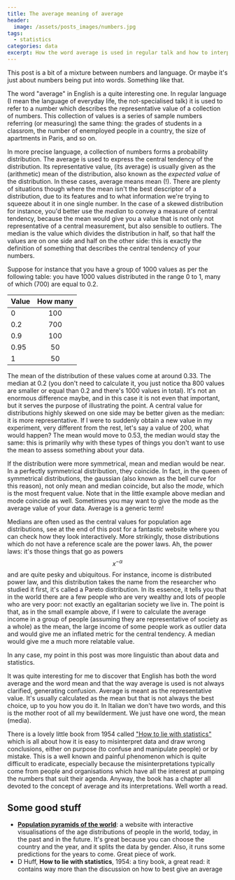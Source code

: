 ```yaml
---
title: The average meaning of average
header:
  image: /assets/posts_images/numbers.jpg
tags:
  - statistics
categories: data
excerpt: How the word average is used in regular talk and how to interpret and calculate it best
---
```


This post is a bit of a mixture between numbers and language. Or maybe it's just about numbers being put into words. Something like that.

The word "average" in English is a quite interesting one. In regular language (I mean the language of everyday life, the not-specialised talk) it is used to refer to a number which describes the representative value of a collection of numbers. This collection of values is a series of sample numbers referring (or measuring) the same thing: the grades of students in a classrom, the number of enemployed people in a country, the size of apartments in Paris, and so on.

In more precise language, a collection of numbers forms a probability distribution. The average is used to express the central tendency of the distribution. Its representative value, (its average) is usually given as the (arithmetic) mean of the distribution, also known as the *expected value* of the distribution. In these cases, average means mean (!). There are plenty of situations though where the mean isn't the best descriptor of a distribution, due to its features and to what information we're trying to squeeze about it in one single number. In the case of a skewed distribution for instance, you'd better use the *median* to convey a measure of central tendency, because the mean would give you a value that is not only not representative of a central measurement, but also sensible to outliers. The median is the value which divides the distribution in half, so that half the values are on one side and half on the other side: this is exactly the definition of something that describes the central tendency of your numbers.

Suppose for instance that you have a group of 1000 values as per the following table: you have 1000 values distributed in the range 0 to 1, many of which (700) are equal to 0.2.

| Value    | How many   |
| -------- |:----------:|
| 0        | 100        |
| 0.2      | 700        |
| 0.9      | 100        |
| 0.95     | 50         |
| 1        | 50         |

The mean of the distribution of these values come at around 0.33. The median at 0.2 (you don't need to calculate it, you just notice tha 800 values are smaller or equal than 0.2 and there's 1000 values in total). It's not an enormous difference maybe, and in this case it is not even that important, but it serves the purpose of illustrating the point. A central value for distributions highly skewed on one side may be better given as the median: it is more representative. If I were to suddenly obtain a new value in my experiment, very different from the rest, let's say a value of 200, what would happen? The mean would move to 0.53, the median would stay the same: this is primarily why with these types of things you don't want to use the mean to assess something about your data.

If the distribution were more symmetrical, mean and median would be near. In a perfectly symmetrical distribution, they coincide. In fact, in the queen of symmetrical distributions, the gaussian (also known as the bell curve for this reason), not only mean and median coincide, but also the *mode*, which is the most frequent value. Note that in the little example above median and mode coincide as well. Sometimes you may want to give the mode as the average value of your data. Average is a generic term!

Medians are often used as the central values for population age distributions, see at the end of this post for a fantastic website where you can check how they look interactively. More strikingly, those distributions which do not have a reference scale are the power laws. Ah, the power laws: it's those things that go as powers $$x^{-\alpha}$$ and are quite pesky and ubiquitous. For instance, income is distributed power law, and this distribution takes the name from the researcher who studied it first, it's called a Pareto distribution. In its essence, it tells you that in the world there are a few people who are very wealthy and lots of people who are very poor: not exactly an egalitarian society we live in. The point is that, as in the small example above, if I were to calculate the average income in a group of people (assuming they are representative of society as a whole) as the mean, the large income of some people work as outlier data and would give me an inflated metric for the central tendency. A median would give me a much more relatable value.

In any case, my point in this post was more linguistic than about data and statistics.

It was quite interesting for me to discover that English has both the word average and the word mean and that the way average is used is not always clarified, generating confusion. Average is meant as the representative value. It's usually calculated as the mean but that is not always the best choice, up to you how you do it. In Italian we don't have two words, and this is the mother root of all my bewilderment. We just have one word, the mean (media).

There is a lovely little book from 1954 called ["How to lie with statistics"](https://en.wikipedia.org/wiki/How_to_Lie_with_Statistics) which is all about how it is easy to misinterpret data and draw wrong conclusions, either on purpose (to confuse and manipulate people) or by mistake. This is a well known and painful phenomenon which is quite difficult to eradicate, especially because the misinterpretations typically come from people and organisations which have all the interest at pumping the numbers that suit their agenda. Anyway, the book has a chapter all devoted to the concept of average and its interpretations. Well worth a read.

## Some good stuff

* [**Population pyramids of the world**](https://www.populationpyramid.net/): a website with interactive visualisations of the age distributions of people in the world, today, in the past and in the future. It's great because you can choose the country and the year, and it splits the data by gender. Also, it runs some predictions for the years to come. Great piece of work.
* D Huff, **How to lie with statistics**, 1954: a tiny book, a great read: it contains way more than the discussion on how to best give an average

